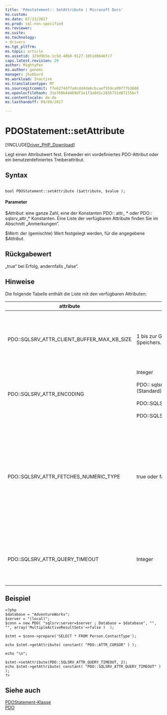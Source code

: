 ```yaml
---
title: 'Pdostatement:: SetAttribute | Microsoft Docs'
ms.custom: 
ms.date: 07/13/2017
ms.prod: sql-non-specified
ms.reviewer: 
ms.suite: 
ms.technology:
- drivers
ms.tgt_pltfrm: 
ms.topic: article
ms.assetid: 329d9b5e-1c5d-40b0-9127-1051d0646fc7
caps.latest.revision: 20
author: MightyPen
ms.author: genemi
manager: jhubbard
ms.workload: Inactive
ms.translationtype: MT
ms.sourcegitcommit: f7e6274d77a9cdd4de6cbcaef559ca99f77b3608
ms.openlocfilehash: 31e760b44469df1e1f3a0d1c285b731d87155bcf
ms.contentlocale: de-de
ms.lasthandoff: 09/09/2017

---
```

# <a name="pdostatementsetattribute"></a>PDOStatement::setAttribute
[!INCLUDE[Driver_PHP_Download](../../includes/driver_php_download.md)]

Legt einen Attributwert fest. Entweder ein vordefiniertes PDO-Attribut oder ein benutzerdefiniertes Treiberattribut.  
  
## <a name="syntax"></a>Syntax  
  
```  
  
bool PDOStatement::setAttribute ($attribute, $value );  
```  
  
#### <a name="parameters"></a>Parameter  
$*Attribut*: eine ganze Zahl, eine der Konstanten PDO:: attr_ * oder PDO:: sqlsrv_attr_\* Konstanten. Eine Liste der verfügbaren Attribute finden Sie im Abschnitt „Anmerkungen“.  
  
$*Wert*: der (gemischte) Wert festgelegt werden, für die angegebene $*Attribut*.  
  
## <a name="return-value"></a>Rückgabewert  
„true“ bei Erfolg, andernfalls „false“.  
  
## <a name="remarks"></a>Hinweise  
Die folgende Tabelle enthält die Liste mit den verfügbaren Attributen:  
  
|attribute|Werte|Description|  
|-------------|----------|---------------|  
|PDO::SQLSRV_ATTR_CLIENT_BUFFER_MAX_KB_SIZE|1 bis zur Grenze des PHP-Speichers.|Konfiguriert die Größe des Puffers, der das Resultset für einen clientseitigen Cursor enthält.<br /><br />Der Standardwert ist 10,240 KB (10 MB).<br /><br />Weitere Informationen zu clientseitigen Cursorn finden Sie unter [Cursortypen &#40; PDO_SQLSRV-Treiber &#41; ](../../connect/php/cursor-types-pdo-sqlsrv-driver.md).|  
|PDO::SQLSRV_ATTR_ENCODING|Integer<br /><br />PDO:: sqlsrv_encoding_utf8 (Standard)<br /><br />PDO::SQLSRV_ENCODING_SYSTEM<br /><br />PDO::SQLSRV_ENCODING_BINARY|Legt die Zeichensatzcodierung fest, die vom Treiber verwendet wird, um mit dem Server zu kommunizieren.|  
|PDO::SQLSRV_ATTR_FETCHES_NUMERIC_TYPE|true oder false|Verarbeitet die numerische Abrufvorgängen von Spalten mit numerischen SQL-Typen (Bit, ganze Zahl, "smallint", "tinyint", "float" oder Echtzeit).<br /><br />Wenn Optionsflag für Verbindung "ATTR_STRINGIFY_FETCHES aktiviert ist, ist der Rückgabewert eine Zeichenfolge an, selbst wenn SQLSRV_ATTR_FETCHES_NUMERIC_TYPE auf.<br /><br />Wenn der zurückgegebene PDO-Typ in der Spalte binden PDO_PARAM_INT ist, ist der Rückgabewert aus einer Spalte mit ganzen Zahlen ein "Int", selbst wenn SQLSRV_ATTR_FETCHES_NUMERIC_TYPE deaktiviert ist.|  
|PDO::SQLSRV_ATTR_QUERY_TIMEOUT|Integer|Legt das Abfragetimeout in Sekunden fest.<br /><br />Standardmäßig wartet der Treiber unbegrenzt auf Ergebnisse. Negative Zahlen sind nicht zulässig.<br /><br />„0“ bedeutet „kein Timeout“.|  
  
## <a name="example"></a>Beispiel  
  
```  
<?php  
$database = "AdventureWorks";  
$server = "(local)";  
$conn = new PDO( "sqlsrv:server=$server ; Database = $database", "", "", array('MultipleActiveResultSets'=>false )  );  
  
$stmt = $conn->prepare('SELECT * FROM Person.ContactType');  
  
echo $stmt->getAttribute( constant( "PDO::ATTR_CURSOR" ) );  
  
echo "\n";  
  
$stmt->setAttribute(PDO::SQLSRV_ATTR_QUERY_TIMEOUT, 2);  
echo $stmt->getAttribute( constant( "PDO::SQLSRV_ATTR_QUERY_TIMEOUT" ) );  
?>  
```  
  
## <a name="see-also"></a>Siehe auch  
[PDOStatement-Klasse](../../connect/php/pdostatement-class.md)  
[PDO](http://go.microsoft.com/fwlink/?LinkID=187441)  
  

